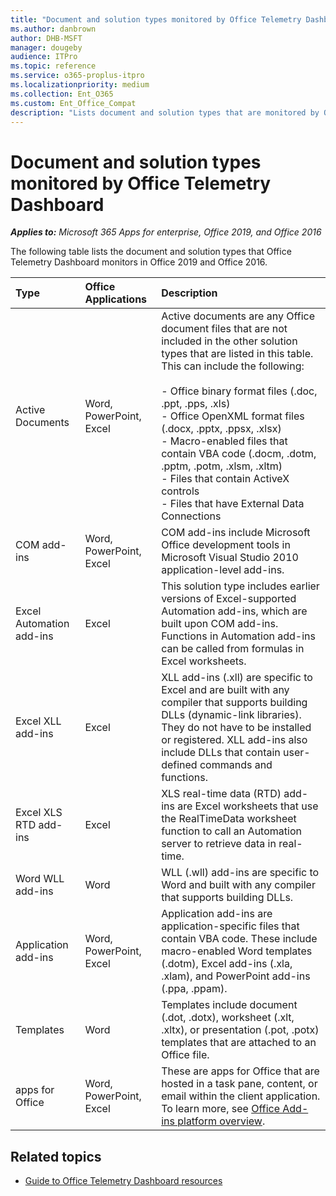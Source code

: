 ```yaml
---
title: "Document and solution types monitored by Office Telemetry Dashboard"
ms.author: danbrown
author: DHB-MSFT
manager: dougeby
audience: ITPro
ms.topic: reference
ms.service: o365-proplus-itpro
ms.localizationpriority: medium
ms.collection: Ent_O365
ms.custom: Ent_Office_Compat
description: "Lists document and solution types that are monitored by Office Telemetry Dashboard."
---
```


# Document and solution types monitored by Office Telemetry Dashboard

***Applies to:*** *Microsoft 365 Apps for enterprise, Office 2019, and Office 2016*

The following table lists the document and solution types that Office Telemetry Dashboard monitors in Office 2019 and Office 2016.
  

|**Type**|**Office Applications**|**Description**|
|:-----|:-----|:-----|
|Active Documents  <br/> |Word, PowerPoint, Excel  <br/> | Active documents are any Office document files that are not included in the other solution types that are listed in this table. This can include the following:  <br/>  <br/>- Office binary format files (.doc, .ppt, .pps, .xls)  <br/>  - Office OpenXML format files (.docx, .pptx, .ppsx, .xlsx)  <br/> - Macro-enabled files that contain VBA code (.docm, .dotm, .pptm, .potm, .xlsm, .xltm)  <br/>  - Files that contain ActiveX controls  <br/>  - Files that have External Data Connections  <br/> |
|COM add-ins  <br/> |Word, PowerPoint, Excel  <br/> |COM add-ins include Microsoft Office development tools in Microsoft Visual Studio 2010 application-level add-ins.  <br/> |
|Excel Automation add-ins  <br/> |Excel  <br/> |This solution type includes earlier versions of Excel-supported Automation add-ins, which are built upon COM add-ins. Functions in Automation add-ins can be called from formulas in Excel worksheets.  <br/> |
|Excel XLL add-ins  <br/> |Excel  <br/> |XLL add-ins (.xll) are specific to Excel and are built with any compiler that supports building DLLs (dynamic-link libraries). They do not have to be installed or registered. XLL add-ins also include DLLs that contain user-defined commands and functions.  <br/> |
|Excel XLS RTD add-ins  <br/> |Excel  <br/> |XLS real-time data (RTD) add-ins are Excel worksheets that use the RealTimeData worksheet function to call an Automation server to retrieve data in real-time.  <br/> |
|Word WLL add-ins  <br/> |Word  <br/> |WLL (.wll) add-ins are specific to Word and built with any compiler that supports building DLLs.  <br/> |
|Application add-ins  <br/> |Word, PowerPoint, Excel   <br/> |Application add-ins are application-specific files that contain VBA code. These include macro-enabled Word templates (.dotm), Excel add-ins (.xla, .xlam), and PowerPoint add-ins (.ppa, .ppam).  <br/> |
|Templates  <br/> |Word  <br/> |Templates include document (.dot, .dotx), worksheet (.xlt, .xltx), or presentation (.pot, .potx) templates that are attached to an Office file.  <br/> |
|apps for Office  <br/> |Word, PowerPoint, Excel  <br/> |These are apps for Office that are hosted in a task pane, content, or email within the client application. To learn more, see [Office Add-ins platform overview](/office/dev/add-ins/overview/office-add-ins).  <br/> |
   
## Related topics

- [Guide to Office Telemetry Dashboard resources](compatibility-and-telemetry-in-office.md)